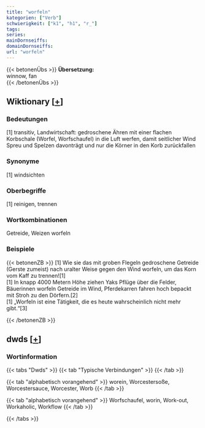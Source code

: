 ```yaml
---
title: "worfeln"
kategorien: ["Verb"]
schwierigkeit: ["k1", "h1", "r_"]
tags:
series:
mainDornseiffs:
domainDornseiffs:
url: "worfeln"
---
```


{{< betonenÜbs >}}
**Übersetzung:**  
winnow, fan  
{{< /betonenÜbs >}}

## Wiktionary [[+](https://de.wiktionary.org/wiki/worfeln)]

### Bedeutungen
[1] transitiv, Landwirtschaft: gedroschene Ähren mit einer flachen Korbschale (Worfel, Worfschaufel) in die Luft werfen, damit seitlicher Wind Spreu und Spelzen davonträgt und nur die Körner in den Korb zurückfallen  

### Synonyme
[1] windsichten  

### Oberbegriffe
[1] reinigen, trennen  

### Wortkombinationen
Getreide, Weizen worfeln  

### Beispiele
{{< betonenZB >}}
[1] Wie sie das mit groben Flegeln gedroschene Getreide (Gerste zumeist) nach uralter Weise gegen den Wind worfeln, um das Korn vom Kaff zu trennen![1]  
[1] In knapp 4000 Metern Höhe ziehen Yaks Pflüge über die Felder, Bäuerinnen worfeln Getreide im Wind, Pferdekarren fahren hoch bepackt mit Stroh zu den Dörfern.[2]  
[1] „Worfeln ist eine Tätigkeit, die es heute wahrscheinlich nicht mehr gibt.“[3]  

{{< /betonenZB >}}


## dwds [[+](https://www.dwds.de/wb/worfeln)]

### Wortinformation
{{< tabs "Dwds" >}}
{{< tab "Typische Verbindungen" >}}
{{< /tab >}}

{{< tab "alphabetisch vorangehend" >}}
worein, Worcestersoße, Worcestersauce, Worcester, Worb
{{< /tab >}}

{{< tab "alphabetisch vorangehend" >}}
Worfschaufel, worin, Work-out, Workaholic, Workflow
{{< /tab >}}

{{< /tabs >}}

